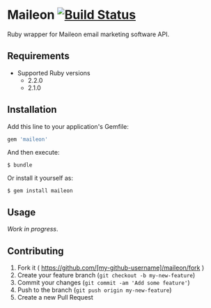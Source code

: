 # Maileon [![Build Status](http://travis-ci.org/interactive-pioneers/maileon.svg?branch=master)](https://travis-ci.org/interactive-pioneers/maileon)

Ruby wrapper for Maileon email marketing software API.

## Requirements

- Supported Ruby versions
  - 2.2.0
  - 2.1.0

## Installation

Add this line to your application's Gemfile:

```ruby
gem 'maileon'
```

And then execute:

    $ bundle

Or install it yourself as:

    $ gem install maileon

## Usage

_Work in progress_.

## Contributing

1. Fork it ( https://github.com/[my-github-username]/maileon/fork )
2. Create your feature branch (`git checkout -b my-new-feature`)
3. Commit your changes (`git commit -am 'Add some feature'`)
4. Push to the branch (`git push origin my-new-feature`)
5. Create a new Pull Request